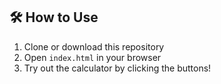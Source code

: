 ## 🛠️ How to Use

1. Clone or download this repository  
2. Open `index.html` in your browser  
3. Try out the calculator by clicking the buttons!
